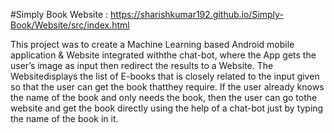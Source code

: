 #Simply Book
Website : https://sharishkumar192.github.io/Simply-Book/Website/src/index.html

This project was to create a Machine Learning based Android mobile application & Website integrated withthe chat-bot, where the App gets the user’s image as input then redirect the results to a Website. The Websitedisplays the list of E-books that is closely related to the input given so that the user can get the book thatthey require. If the user already knows the name of the book and only needs the book, then the user can go tothe website and get the book directly using the help of a chat-bot just by typing the name of the book in it.

